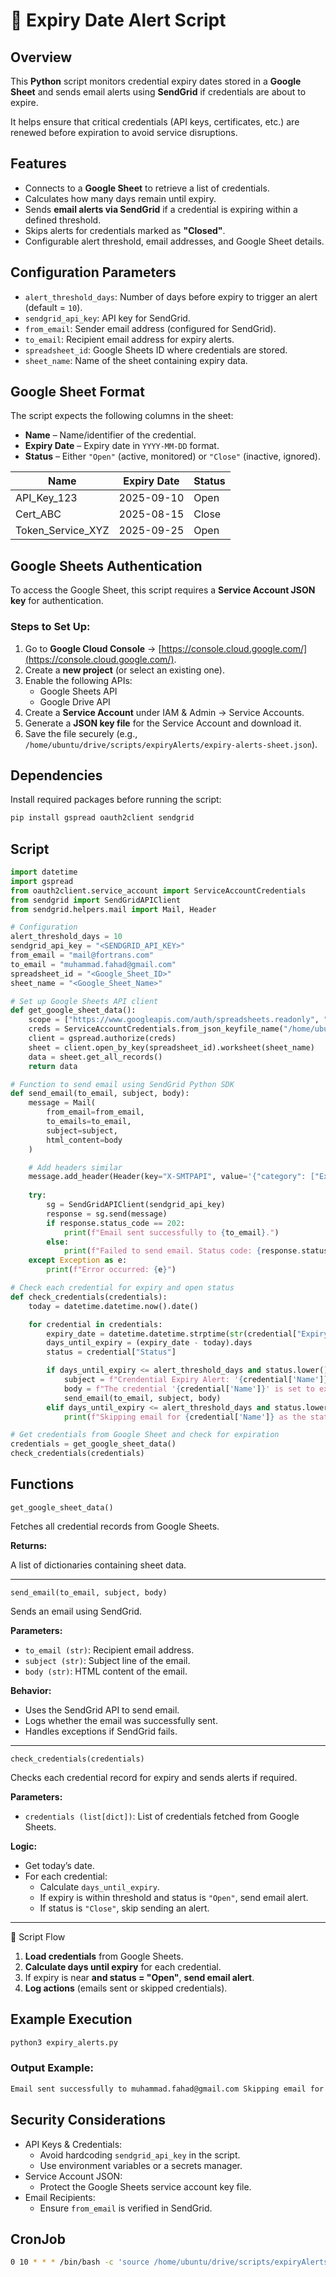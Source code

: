 # 📄 Expiry Date Alert Script

## Overview

This **Python** script monitors credential expiry dates stored in a **Google Sheet** and sends email alerts using **SendGrid** if credentials are about to expire.

It helps ensure that critical credentials (API keys, certificates, etc.) are renewed before expiration to avoid service disruptions.

## Features

- Connects to a **Google Sheet** to retrieve a list of credentials.
- Calculates how many days remain until expiry.
- Sends **email alerts via SendGrid** if a credential is expiring within a defined threshold.
- Skips alerts for credentials marked as **"Closed"**.
- Configurable alert threshold, email addresses, and Google Sheet details.

## Configuration Parameters

- `alert_threshold_days`: Number of days before expiry to trigger an alert (default = `10`).
- `sendgrid_api_key`: API key for SendGrid.
- `from_email`: Sender email address (configured for SendGrid).
- `to_email`: Recipient email address for expiry alerts.
- `spreadsheet_id`: Google Sheets ID where credentials are stored.
- `sheet_name`: Name of the sheet containing expiry data.

## Google Sheet Format

The script expects the following columns in the sheet:

- **Name** – Name/identifier of the credential.
- **Expiry Date** – Expiry date in `YYYY-MM-DD` format.
- **Status** – Either `"Open"` (active, monitored) or `"Close"` (inactive, ignored).

| Name  | Expiry Date | Status  |
|----------------------|----------------------------|------------|
| API_Key_123          | 2025-09-10                 | Open       |
| Cert_ABC             | 2025-08-15                 | Close      |
| Token_Service_XYZ    | 2025-09-25                 | Open       |

## Google Sheets Authentication

To access the Google Sheet, this script requires a **Service Account JSON key** for authentication.  

### Steps to Set Up:
1. Go to **Google Cloud Console** → [https://console.cloud.google.com/](https://console.cloud.google.com/).  
2. Create a **new project** (or select an existing one).  
3. Enable the following APIs:
   - Google Sheets API  
   - Google Drive API  
4. Create a **Service Account** under IAM & Admin → Service Accounts.  
5. Generate a **JSON key file** for the Service Account and download it.  
6. Save the file securely (e.g., `/home/ubuntu/drive/scripts/expiryAlerts/expiry-alerts-sheet.json`).

## Dependencies

Install required packages before running the script:

```bash
pip install gspread oauth2client sendgrid
```

## Script

```python
import datetime
import gspread
from oauth2client.service_account import ServiceAccountCredentials
from sendgrid import SendGridAPIClient
from sendgrid.helpers.mail import Mail, Header

# Configuration
alert_threshold_days = 10
sendgrid_api_key = "<SENDGRID_API_KEY>"
from_email = "mail@fortrans.com"
to_email = "muhammad.fahad@gmail.com"
spreadsheet_id = "<Google_Sheet_ID>"
sheet_name = "<Google_Sheet_Name>"

# Set up Google Sheets API client
def get_google_sheet_data():
    scope = ["https://www.googleapis.com/auth/spreadsheets.readonly", "https://www.googleapis.com/auth/drive.readonly"]
    creds = ServiceAccountCredentials.from_json_keyfile_name("/home/ubuntu/drive/scripts/expiryAlerts/expiry-alerts-sheet-b59fc940c463.json", scope)
    client = gspread.authorize(creds)
    sheet = client.open_by_key(spreadsheet_id).worksheet(sheet_name)
    data = sheet.get_all_records()
    return data

# Function to send email using SendGrid Python SDK
def send_email(to_email, subject, body):
    message = Mail(
        from_email=from_email,
        to_emails=to_email,
        subject=subject,
        html_content=body
    )

    # Add headers similar
    message.add_header(Header(key="X-SMTPAPI", value='{"category": ["Expiry-Alerts", "Expiry-Alerts"]}'))
    
    try:
        sg = SendGridAPIClient(sendgrid_api_key)
        response = sg.send(message)
        if response.status_code == 202:
            print(f"Email sent successfully to {to_email}.")
        else:
            print(f"Failed to send email. Status code: {response.status_code}, Response: {response.body}")
    except Exception as e:
        print(f"Error occurred: {e}")

# Check each credential for expiry and open status
def check_credentials(credentials):
    today = datetime.datetime.now().date()

    for credential in credentials:
        expiry_date = datetime.datetime.strptime(str(credential["Expiry Date"]), "%Y-%m-%d").date()
        days_until_expiry = (expiry_date - today).days
        status = credential["Status"]

        if days_until_expiry <= alert_threshold_days and status.lower() == "open":
            subject = f"Crendential Expiry Alert: '{credential['Name']}' Expiring Soon"
            body = f"The credential '{credential['Name']}' is set to expire in {days_until_expiry} days, on {expiry_date}. Please take the necessary steps to renew or replace this credential before the expiration date to avoid any service disruption."
            send_email(to_email, subject, body)
        elif days_until_expiry <= alert_threshold_days and status.lower() == "close":
            print(f"Skipping email for {credential['Name']} as the status is closed.")

# Get credentials from Google Sheet and check for expiration
credentials = get_google_sheet_data()
check_credentials(credentials)
```

## Functions

 `get_google_sheet_data()`

Fetches all credential records from Google Sheets.

**Returns:**

A list of dictionaries containing sheet data.

---

`send_email(to_email, subject, body)`

Sends an email using SendGrid.

**Parameters:**

- `to_email (str)`: Recipient email address.
- `subject (str)`: Subject line of the email.
- `body (str)`: HTML content of the email.

**Behavior:**

- Uses the SendGrid API to send email.
- Logs whether the email was successfully sent.
- Handles exceptions if SendGrid fails.

---

`check_credentials(credentials)`

Checks each credential record for expiry and sends alerts if required.

**Parameters:**

- `credentials (list[dict])`: List of credentials fetched from Google Sheets.

**Logic:**

- Get today’s date.
- For each credential:
  - Calculate `days_until_expiry`.
  - If expiry is within threshold and status is `"Open"`, send email alert.
  - If status is `"Close"`, skip sending an alert.

---

🔄 Script Flow

1. **Load credentials** from Google Sheets.  
2. **Calculate days until expiry** for each credential.  
3. If expiry is near **and status = "Open"**, **send email alert**.  
4. **Log actions** (emails sent or skipped credentials).  

## Example Execution

```bash
python3 expiry_alerts.py
```

### Output Example:

```bash
Email sent successfully to muhammad.fahad@gmail.com Skipping email for **TestKey123** as the status is closed.
```

## Security Considerations

- API Keys & Credentials:
  - Avoid hardcoding `sendgrid_api_key` in the script.
  - Use environment variables or a secrets manager.
- Service Account JSON:
  - Protect the Google Sheets service account key file.
- Email Recipients:
  - Ensure `from_email` is verified in SendGrid.

## CronJob

```bash
0 10 * * * /bin/bash -c 'source /home/ubuntu/drive/scripts/expiryAlerts/expiryAlerts/bin/activate && python3 /home/ubuntu/drive/scripts/expiryAlerts/expiryAlerts.py >> /home/ubuntu/drive/scripts/expiryAlerts/logs/expiryAlerts.log 2>&1'
```